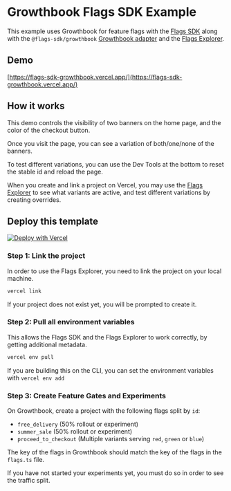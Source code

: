 # Growthbook Flags SDK Example

This example uses Growthbook for feature flags with the [Flags SDK](https://flags-sdk.dev) along with the `@flags-sdk/growthbook` [Growthbook adapter](https://flags-sdk.dev/providers/growthbook) and the [Flags Explorer](https://vercel.com/docs/workflow-collaboration/feature-flags/using-vercel-toolbar).

## Demo

[https://flags-sdk-growthbook.vercel.app/](https://flags-sdk-growthbook.vercel.app/)

## How it works

This demo controls the visibility of two banners on the home page, and the color of the checkout button.

Once you visit the page, you can see a variation of both/one/none of the banners.

To test different variations, you can use the Dev Tools at the bottom to reset the stable id and reload the page.

When you create and link a project on Vercel, you may use the [Flags Explorer](https://vercel.com/docs/workflow-collaboration/feature-flags/using-vercel-toolbar) to see what variants are active, and test different variations by creating overrides.

## Deploy this template

[![Deploy with Vercel](https://vercel.com/button)](https://vercel.com/new/clone?repository-url=https%3A%2F%2Fgithub.com%2Fvercel%2Fexamples%2Ftree%2Fmain%2Fflags-sdk%2Fgrowthbook&env=GROWTHBOOK_CLIENT_KEY&env=FLAGS_SECRET&envDescription=The+FLAGS_SECRET+will+be+used+by+the+Flags+Explorer+to+securely+overwrite+feature+flags.+Must+be+32+random+bytes%2C+base64-encoded.+Use+the+generated+value+or+set+your+own.&envLink=https%3A%2F%2Fvercel.com%2Fdocs%2Fworkflow-collaboration%2Ffeature-flags%2Fsupporting-feature-flags%23flags_secret-environment-variable&project-name=growthbook-flags-sdk-example&repository-name=growthbook-flags-sdk-example)

### Step 1: Link the project

In order to use the Flags Explorer, you need to link the project on your local machine.

```bash
vercel link
```

If your project does not exist yet, you will be prompted to create it.

### Step 2: Pull all environment variables

This allows the Flags SDK and the Flags Explorer to work correctly, by getting additional metadata.

```bash
vercel env pull
```

If you are building this on the CLI, you can set the environment variables with `vercel env add`

### Step 3: Create Feature Gates and Experiments

On Growthbook, create a project with the following flags split by `id`:

- `free_delivery` (50% rollout or experiment)
- `summer_sale` (50% rollout or experiment)
- `proceed_to_checkout` (Multiple variants serving `red`, `green` or `blue`)

The key of the flags in Growthbook should match the key of the flags in the `flags.ts` file.

If you have not started your experiments yet, you must do so in order to see the traffic split.
